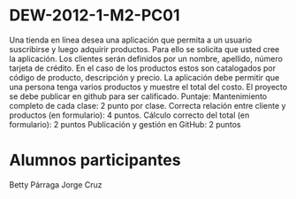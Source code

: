 DEW-2012-1-M2-PC01
==================

Una tienda en línea desea una aplicación que permita a un usuario suscribirse y luego adquirir productos. Para ello se solicita que usted cree la aplicación. Los clientes serán definidos por un nombre, apellido, número tarjeta de crédito.   En el caso de los productos estos son catalogados por código de producto, descripción y precio.   La aplicación debe permitir que una persona tenga varios productos y muestre el total del costo.   El proyecto se debe publicar en github para ser calificado.   Puntaje:  Mantenimiento completo de cada clase: 2 punto por clase. Correcta relación entre cliente y productos (en formulario): 4 puntos. Cálculo correcto del total (en formulario): 2 puntos Publicación y gestión en GitHub: 2 puntos

Alumnos participantes
=====================

Betty Párraga
Jorge Cruz